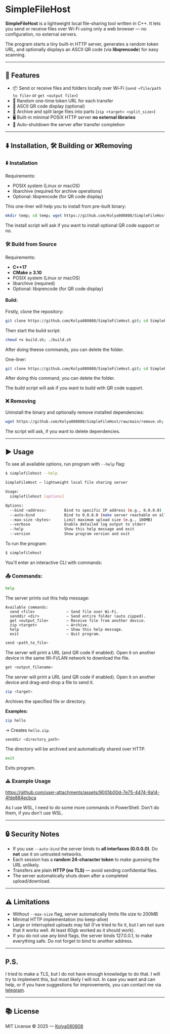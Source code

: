 # SimpleFileHost

**SimpleFileHost** is a lightweight local file-sharing tool written in C++.
It lets you send or receive files over Wi-Fi using only a web browser — no configuration, no external servers.

The program starts a tiny built-in HTTP server, generates a random token URL, and optionally displays an ASCII QR code (via **libqrencode**) for easy scanning.

---

## 🚀 Features

- 📦 Send or receive files and folders locally over Wi-Fi (`send <file/path to file>` or `get <output file>`)
- 🔑 Random one-time token URL for each transfer
- 🧾 ASCII QR code display (optional)
- 🧩 Archive and split large files into parts (`zip <target> <split_size>`)
- 🖥️ Built-in minimal POSIX HTTP server **no external libraries**
- 🧹 Auto-shutdown the server after transfer completion

---
## ⬇️ Installation, 🛠️ Building or ❌Removing

### ⬇️ Installation

Requirements:
- POSIX system (Linux or macOS)
- libarchive (required for archive operations)
- Optional: libqrencode (for QR code display)


This one-liner will help you to install from pre-built binary:

```bash
mkdir temp; cd temp; wget https://github.com/Kolya080808/SimpleFileHost/releases/download/v2.0/release.zip; unzip release.zip; chmod +x install.sh; sudo ./install.sh; cd ../; rm -r temp
```

The install script will ask if you want to install optional QR code support or no.

### 🛠️ Build from Source

Requirements:
- **C++17**
- **CMake ≥ 3.10**
- POSIX system (Linux or macOS)
- libarchive (required)
- Optional: libqrencode (for QR code display)

#### Build:

Firstly, clone the repository:

```bash
git clone https://github.com/Kolya080808/SimpleFileHost.git; cd SimpleFileHost
```

Then start the build script:

```bash
chmod +x build.sh; ./build.sh
```

After doing theese commands, you can delete the folder.

One-liner:

```bash
git clone https://github.com/Kolya080808/SimpleFileHost.git; cd SimpleFileHost; chmod +x build.sh; ./build.sh
```

After doing this command, you can delete the folder.

The build script will ask if you want to build with QR code support.



### ❌ Removing

Uninstall the binary and optionally remove installed dependencies:

```bash
wget https://github.com/Kolya080808/SimpleFileHost/raw/main/remove.sh; chmod +x remove.sh; ./remove.sh; rm remove.sh
```

The script will ask, if you want to delete dependencies.

---

## ▶️ Usage

To see all available options, run program with `--help` flag:
```bash
$ simplefilehost --help

SimpleFileHost — lightweight local file sharing server

Usage:
  simplefilehost [options]

Options:
  --bind <address>        Bind to specific IP address (e.g., 0.0.0.0)
  --auto-bind             Bind to 0.0.0.0 (make server reachable on all interfaces)
  --max-size <bytes>      Limit maximum upload size (e.g., 100MB)
  --verbose               Enable detailed log output to stderr
  --help                  Show this help message and exit
  --version               Show program version and exit
```

To run the program:

```bash
$ simplefilehost
```

You'll enter an interactive CLI with commands:

### 📤 Commands:

```bash
help
```

The server prints out this help message:
```
Available commands:
  send <file>              — Send file over Wi-Fi.
  senddir <dir>            — Send entire folder (auto zipped).
  get <output_file>        — Receive file from another device.
  zip <target>             — Archive.
  help                     — Show this help message.
  exit                     — Quit program.
```

```bash
send <path_to_file>
```

The server will print a URL (and QR code if enabled).
Open it on another device in the same Wi-Fi/LAN network to download the file.

```bash
get <output_filename>
```

The server will print a URL (and QR code if enabled).
Open it on another device and drag-and-drop a file to send it.

```bash
zip <target>
```

Archives the specified file or directory.

**Examples:**

```bash
zip hello
```

→ Creates `hello.zip`.

```bash
senddir <directory_path>
```

The directory will be archived and automatically shared over HTTP.

```bash
exit
```

Exits program.


### ⚠️ Example Usage



https://github.com/user-attachments/assets/9005b00d-7e75-4474-9a14-4fde884ecbca



As I use WSL, I need to do some more commands in PowerShell. Don't do them, if you don't use WSL.

---

## 🔒 Security Notes

- If you use `--auto-bind` the server binds to **all interfaces (0.0.0.0)**. Do **not** use it on untrusted networks.
- Each session has a **random 24-character token** to make guessing the URL unlikely.
- Transfers are plain **HTTP (no TLS)** — avoid sending confidential files.
- The server automatically shuts down after a completed upload/download.

---

## ⚠️ Limitations

- Without `--max-size` flag, server automatically limits file size to 200MB
- Minimal HTTP implementation (no keep-alive)
- Large or interrupted uploads may fail (I've tried to fix it, but I am not sure that it works well. At least 60gb worked as it should work).
- If you do not use any bind flags, the server binds 127.0.0.1, to make everything safe. Do not forget to bind to another address.

---
## P.S.

I tried to make a TLS, but I do not have enough knowledge to do that. I will try to implement this, but most likely I will not. In case you want and can help, or if you have suggestions for improvements, you can contact me via [telegram](https://kolya080808.t.me/).

---

## 📚 License

MIT License © 2025 — [Kolya080808](https://github.com/Kolya080808)
